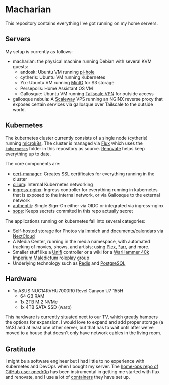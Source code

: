 # Macharian

This repository contains everything I've got running on my home servers.

## Servers

My setup is currently as follows:

- macharian: the physical machine running Debian with several KVM guests:
	- andosk: Ubuntu VM running [pi-hole](https://github.com/pi-hole/pi-hole)
	- cytheris: Ubuntu VM running Kubernetes
	- Yix: Ubuntu VM running [MinIO](https://github.com/minio/minio) for S3 storage
	- Persepolis: Home Assistant OS VM
	- Gallosque: Ubuntu VM running [Tailscale VPN](https://tailscale.com/) for outside access
- gallosque nebula: A [Scaleway](https://scaleway.com/) VPS running an NGINX reverse proxy that exposes certain services via gallosque over Tailscale to the outside world.

## Kubernetes

The kubernetes cluster currently consists of a single node (cytheris) running [microk8s](https://github.com/canonical/microk8s).
The cluster is managed via [Flux](https://github.com/fluxcd/flux2) which uses the [`kubernetes`](./kubernetes) folder in this repository as source. [Renovate](https://github.com/renovatebot/renovate) helps keep everything up to date.

The core components are:

- [cert-manager](https://github.com/cert-manager/cert-manager): Creates SSL certificates for everything running in the cluster
- [cilium](https://github.com/cilium/cilium): Internal Kubernetes networking
- [ingress-nginx](https://github.com/kubernetes/ingress-nginx): Ingress controller for everything running in kubernetes that is exposed to the internal network, or via Gallosque to the external network
- [authentik](https://github.com/goauthentik/authentik): Single Sign-On either via OIDC or integrated via ingress-nginx
- [sops](https://github.com/getsops/sops): Keeps secrets commited in this repo actually secret

The applications running on kubernetes fall into several categories:

- Self-hosted storage for Photos via [Immich](https://immich.app/) and documents/calendars via [NextCloud](https://nextcloud.com/)
- A Media Center, running in the media namespace, with automated tracking of movies, shows, and artists; using [Plex](https://plex.tv/), [*arr](https://wiki.servarr.com/), and more.
- Smaller stuff like a [Unifi](https://ui.com) controller or a wiki for a [WarHammer 40k Imperium Maledictum](https://cubicle7games.com/warhammer-40k-roleplay-imperium-maledictum) roleplay group
- Underlying technology such as [Redis](https://github.com/redis/redis) and [PostgreSQL](https://www.postgresql.org/)

## Hardware

- 1x ASUS NUC14RVHU7000R0 Revel Canyon U7 155H
	- 64 GB RAM
	- 1x 2TB M.2 NVMe
	- 1x 4TB SATA SSD (warp)

This hardware is currently situated next to our TV, which greatly hampers the options for expansion.
I would love to expand and add proper storage (a NAS) and at least one other server, but that has to wait until after we've moved to a house that doesn't only have network cables in the living room.

## Gratitude

I might be a software engineer but I had little to no experience with Kubernetes and DevOps when I bought my server.
The [home-ops repo of GitHub user onedr0p](https://github.com/onedr0p/home-ops) has been instrumental in getting me started with flux and renovate, and I use a lot of [containers](https://github.com/onedr0p/containers) they have set up.
